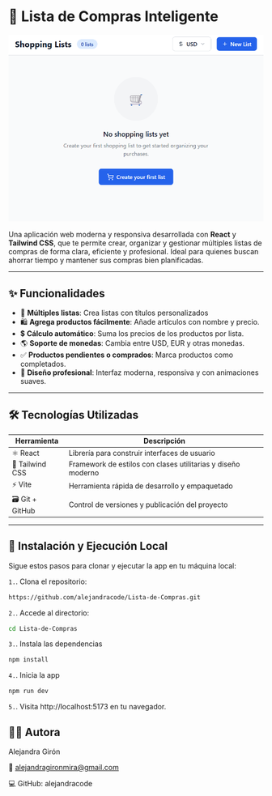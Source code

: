 # 🛒 Lista de Compras Inteligente

![Captura de pantalla](assets/screenshot.png)

Una aplicación web moderna y responsiva desarrollada con **React** y **Tailwind CSS**, que te permite crear, organizar y gestionar múltiples listas de compras de forma clara, eficiente y profesional. Ideal para quienes buscan ahorrar tiempo y mantener sus compras bien planificadas.

---

## ✨ Funcionalidades

- 📝 **Múltiples listas**: Crea listas con títulos personalizados
- 🛍 **Agrega productos fácilmente**: Añade artículos con nombre y precio.
- 💲 **Cálculo automático**: Suma los precios de los productos por lista.
- 🌎 **Soporte de monedas**: Cambia entre USD, EUR y otras monedas.
- ✅ **Productos pendientes o comprados**: Marca productos como completados.
- 🎨 **Diseño profesional**: Interfaz moderna, responsiva y con animaciones suaves.

---

## 🛠️ Tecnologías Utilizadas

| Herramienta       | Descripción                                                        |
|-------------------|--------------------------------------------------------------------|
| ⚛️ React           | Librería para construir interfaces de usuario                     |
| 🎨 Tailwind CSS    | Framework de estilos con clases utilitarias y diseño moderno      |
| ⚡ Vite            | Herramienta rápida de desarrollo y empaquetado                    |
| 🗃 Git + GitHub     | Control de versiones y publicación del proyecto                   |

---

## 🚀 Instalación y Ejecución Local

Sigue estos pasos para clonar y ejecutar la app en tu máquina local:

`1.`. Clona el repositorio:

```bash
https://github.com/alejandracode/Lista-de-Compras.git
```

`2.`. Accede al directorio:

```bash
cd Lista-de-Compras
```

`3.`. Instala las dependencias

```bash
npm install
```

`4.`. Inicia la app

```bash
npm run dev
```

`5.`. Visita http://localhost:5173 en tu navegador.

## 👩‍💻 Autora

Alejandra Girón

📧 alejandragironmira@gmail.com

💻 GitHub: alejandracode
